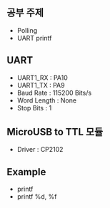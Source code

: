## 공부 주제
- Polling
- UART printf

## UART
- UART1_RX : PA10
- UART1_TX : PA9
- Baud Rate : 115200 Bits/s
- Word Length : None
- Stop Bits : 1

## MicroUSB to TTL 모듈
- Driver : CP2102

## Example
- printf
- printf %d, %f
